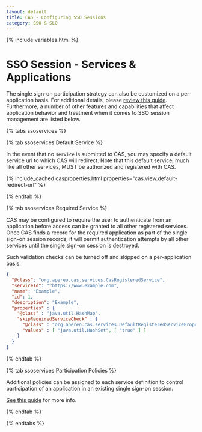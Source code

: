 ```yaml
---
layout: default
title: CAS - Configuring SSO Sessions
category: SSO & SLO
---
```

{% include variables.html %}

# SSO Session - Services & Applications

The single sign-on participation strategy can also be customized on a per-application basis. For additional details,
please [review this guide](../services/Configuring-Service-SSO-Policy.html). Furthermore, a number of other features
and capabilities that affect application behavior and treatment when it comes to SSO session management are listed below.
  
{% tabs ssoservices %}

{% tab ssoservices Default Service %}

In the event that no `service` is submitted to CAS, you may specify a default
service url to which CAS will redirect. Note that this default service, much like
all other services, MUST be authorized and registered with CAS.

{% include_cached casproperties.html properties="cas.view.default-redirect-url" %}

{% endtab %}

{% tab ssoservices Required Service %}

CAS may be configured to require the user to authenticate from an application before
access can be granted to all other registered services. Once CAS finds a record for the required
application as part of the single sign-on session records, it will permit authentication attempts
by all other services until the single sign-on session is destroyed.

Such validation checks can be turned off and skipped on a per-application basis:

```json
{
  "@class": "org.apereo.cas.services.CasRegisteredService",
  "serviceId": "^https://www.example.com",
  "name": "Example",
  "id": 1,
  "description": "Example",
  "properties" : {
    "@class" : "java.util.HashMap",
    "skipRequiredServiceCheck" : {
      "@class" : "org.apereo.cas.services.DefaultRegisteredServiceProperty",
      "values" : [ "java.util.HashSet", [ "true" ] ]
    }
  }
}
```

{% endtab %}

{% tab ssoservices Participation Policies %}

Additional policies can be assigned to each service definition to control participation 
of an application in an existing single sign-on session. 

[See this guide](../services/Configuring-Service-SSO-Policy.html) for more info.

{% endtab %}

{% endtabs %}
